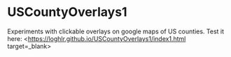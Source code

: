 # USCountyOverlays1
Experiments with clickable overlays on google maps of US counties.
Test it here: <https://loghlr.github.io/USCountyOverlays1/index1.html target=_blank>
